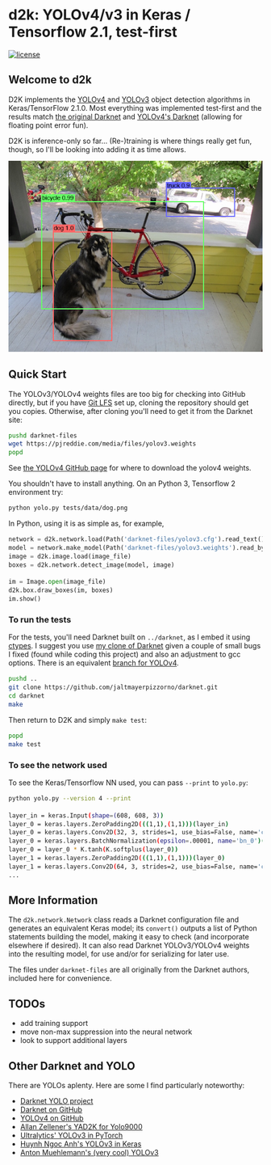 # d2k: YOLOv4/v3 in Keras / Tensorflow 2.1, test-first

[![license](https://img.shields.io/github/license/mashape/apistatus.svg)](LICENSE)

## Welcome to d2k

D2K implements the [YOLOv4](https://arxiv.org/abs/2004.10934) and
[YOLOv3](https://pjreddie.com/media/files/papers/YOLOv3.pdf) object detection algorithms
 in Keras/TensorFlow 2.1.0.
Most everything was implemented test-first and the results match
[the original Darknet](https://github.com/pjreddie/darknet)
and [YOLOv4's Darknet](https://github.com/AlexeyAB/darknet)
(allowing for floating point error fun).

D2K is inference-only so far...  (Re-)training is where things really get fun, though,
so I'll be looking into adding it as time allows.

![Sample YOLOv3 detections for COCO classes](etc/dog-detection.png)

## Quick Start

The YOLOv3/YOLOv4 weights files are too big for checking into GitHub directly, but
if you have [Git LFS](https://git-lfs.github.com/) set up, cloning the repository
should get you copies.  Otherwise, after cloning you'll need to get it from the
Darknet site:
```bash
pushd darknet-files
wget https://pjreddie.com/media/files/yolov3.weights
popd
```
See [the YOLOv4 GitHub page](https://github.com/AlexeyAB/darknet) for where to
download the yolov4 weights.

You shouldn't have to install anything.  On an Python 3, Tensorflow 2 environment try:
```bash
python yolo.py tests/data/dog.png
```

In Python, using it is as simple as, for example,
```python
network = d2k.network.load(Path('darknet-files/yolov3.cfg').read_text())
model = network.make_model(Path('darknet-files/yolov3.weights').read_bytes())
image = d2k.image.load(image_file)
boxes = d2k.network.detect_image(model, image)

im = Image.open(image_file)
d2k.box.draw_boxes(im, boxes)
im.show()
```

### To run the tests

For the tests, you'll need Darknet built on `../darknet`, as I embed it using
[ctypes](https://docs.python.org/3/library/ctypes.html).  I suggest you use
[my clone of Darknet](https://github.com/jaltmayerpizzorno/darknet) given a couple
of small bugs I fixed (found while coding this project) and also an adjustment
to gcc options.
There is an equivalent [branch for YOLOv4](https://github.com/jaltmayerpizzorno/darknet/tree/alexeyab-master).
```bash
pushd ..
git clone https://github.com/jaltmayerpizzorno/darknet.git
cd darknet
make
```

Then return to D2K and simply `make test`:
```bash
popd
make test
```

### To see the network used
To see the Keras/Tensorflow NN used, you can pass `--print` to `yolo.py`:
```bash
python yolo.py --version 4 --print

layer_in = keras.Input(shape=(608, 608, 3))
layer_0 = keras.layers.ZeroPadding2D(((1,1),(1,1)))(layer_in)
layer_0 = keras.layers.Conv2D(32, 3, strides=1, use_bias=False, name='conv_0')(layer_0)
layer_0 = keras.layers.BatchNormalization(epsilon=.00001, name='bn_0')(layer_0)
layer_0 = layer_0 * K.tanh(K.softplus(layer_0))
layer_1 = keras.layers.ZeroPadding2D(((1,1),(1,1)))(layer_0)
layer_1 = keras.layers.Conv2D(64, 3, strides=2, use_bias=False, name='conv_1')(layer_1)
...

```


## More Information

The `d2k.network.Network` class reads a Darknet configuration file and generates an equivalent
Keras model;  its `convert()` outputs a list of Python statements building the model, making it
easy to check (and incorporate elsewhere if desired).  It can also read Darknet YOLOv3/YOLOv4
weights into the resulting model, for use and/or for serializing for later use.

The files under `darknet-files` are all originally from the Darknet authors,
included here for convenience.

## TODOs

- add training support
- move non-max suppression into the neural network
- look to support additional layers

## Other Darknet and YOLO

There are YOLOs aplenty.  Here are some I find particularly noteworthy:

- [Darknet YOLO project](https://pjreddie.com/darknet/yolo/)
- [Darknet on GitHub](https://github.com/pjreddie/darknet)
- [YOLOv4 on GitHub](https://github.com/AlexeyAB/darknet)
- [Allan Zellener's YAD2K for Yolo9000](https://github.com/allanzelener/YAD2K)
- [Ultralytics' YOLOv3 in PyTorch](https://github.com/ultralytics/yolov3)
- [Huynh Ngoc Anh's YOLOv3 in Keras](https://github.com/experiencor/keras-yolo3)
- [Anton Muehlemann's (very cool) YOLOv3](http://github.com/antonmu/TrainYourOwnYOLO)
